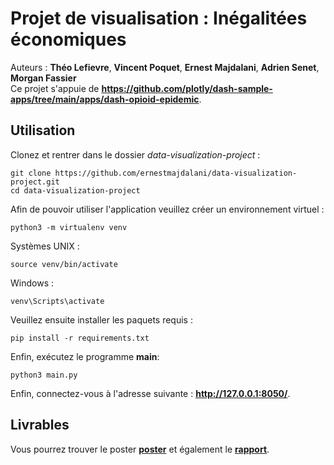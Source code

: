 # Projet de visualisation : Inégalitées économiques
Auteurs : **Théo Lefievre**, **Vincent Poquet**, **Ernest Majdalani**, **Adrien Senet**, **Morgan Fassier**  
Ce projet s'appuie de **https://github.com/plotly/dash-sample-apps/tree/main/apps/dash-opioid-epidemic**.
## Utilisation
Clonez et rentrer dans le dossier *data-visualization-project* :
```
git clone https://github.com/ernestmajdalani/data-visualization-project.git
cd data-visualization-project
```
Afin de pouvoir utiliser l'application veuillez créer un environnement virtuel :
```
python3 -m virtualenv venv
```
Systèmes UNIX :
```
source venv/bin/activate
```
Windows :
```
venv\Scripts\activate
```
Veuillez ensuite installer les paquets requis : 
```
pip install -r requirements.txt
```
Enfin, exécutez le programme **main**: 
```
python3 main.py
```
Enfin, connectez-vous à l'adresse suivante : **http://127.0.0.1:8050/**.
## Livrables
Vous pourrez trouver le poster **[poster](poster_dataviz.pdf)** et également le **[rapport](rapport.pdf)**.
